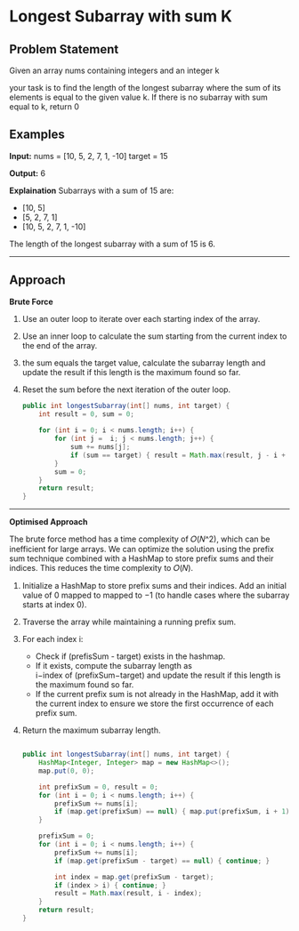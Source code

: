 # Longest Subarray with sum K

## Problem Statement

Given an array nums containing integers and an integer k

 your task is to find the length of the longest subarray where the sum of its elements is equal to the given value k. If there is no subarray with sum equal to k, return 0


 ## Examples

 **Input:**
nums = [10, 5, 2, 7, 1, -10] 
target = 15

**Output:**
6

**Explaination**
Subarrays with a sum of 15 are:

- [10, 5]
- [5, 2, 7, 1]
- [10, 5, 2, 7, 1, -10]

The length of the longest subarray with a sum of 15 is 6.

---

## Approach

**Brute Force**
1. Use an outer loop to iterate over each starting index of the array.
2. Use an inner loop to calculate the sum starting from the current index to the end of the array.
3. the sum equals the target value, calculate the subarray length and update the result if this length is the maximum found so far.
4. Reset the sum before the next iteration of the outer loop.

    ```java
    public int longestSubarray(int[] nums, int target) {
        int result = 0, sum = 0;
        
        for (int i = 0; i < nums.length; i++) {
            for (int j =  i; j < nums.length; j++) {
                sum += nums[j];
                if (sum == target) { result = Math.max(result, j - i + 1); }
            }
            sum = 0;
        }
        return result;
    }

---

**Optimised Approach**

The brute force method has a time complexity of 𝑂(𝑁^2), which can be inefficient for large arrays. We can optimize the solution using the prefix sum technique combined with a HashMap to store prefix sums and their indices. This reduces the time complexity to 𝑂(𝑁).

1. Initialize a HashMap to store prefix sums and their indices. Add an initial value of 0 mapped to  mapped to −1 (to handle cases where the subarray starts at index 0).
2. Traverse the array while maintaining a running prefix sum.
3. For each index i:
    - Check if (prefisSum - target) exists in the hashmap.
    - If it exists, compute the subarray length as i−index of (prefixSum−target) and update the result if this length is the maximum found so far.
    - If the current prefix sum is not already in the HashMap, add it with the current index to ensure we store the first occurrence of each prefix sum.
4. Return the maximum subarray length.

    ```java
    
    public int longestSubarray(int[] nums, int target) {
        HashMap<Integer, Integer> map = new HashMap<>();
        map.put(0, 0);

        int prefixSum = 0, result = 0;
        for (int i = 0; i < nums.length; i++) {
            prefixSum += nums[i];
            if (map.get(prefixSum) == null) { map.put(prefixSum, i + 1); }
        }

        prefixSum = 0;
        for (int i = 0; i < nums.length; i++) {
            prefixSum += nums[i];
            if (map.get(prefixSum - target) == null) { continue; }

            int index = map.get(prefixSum - target);
            if (index > i) { continue; }
            result = Math.max(result, i - index);
        }
        return result;
    }
 